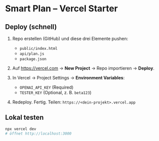 # Smart Plan – Vercel Starter

## Deploy (schnell)
1. Repo erstellen (GitHub) und diese drei Elemente pushen:
   - `public/index.html`
   - `api/plan.js`
   - `package.json`

2. Auf https://vercel.com → **New Project** → Repo importieren → **Deploy**.

3. In Vercel → Project Settings → **Environment Variables**:
   - `OPENAI_API_KEY` (Required)
   - `TESTER_KEY` (Optional, z. B. `beta123`)

4. Redeploy. Fertig. Teilen: `https://<dein-projekt>.vercel.app`

## Lokal testen
```bash
npx vercel dev
# öffnet http://localhost:3000
```
